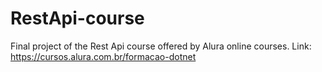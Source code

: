 # RestApi-course
Final project of the Rest Api course offered by Alura online courses.
Link: https://cursos.alura.com.br/formacao-dotnet
